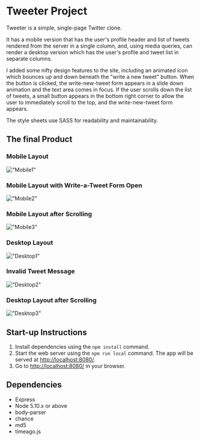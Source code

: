 # Tweeter Project

Tweeter is a simple, single-page Twitter clone.

It has a mobile version that has the user's profile header and list of tweets rendered from the server in a single column, and, using media queries, can render a desktop version which has the user's profile and tweet list in separate columns.

I added some nifty design features to the site, including an animated icon which bounces up and down beneath the "write a new tweet" button. When the button is clicked, the write-new-tweet form appears in a slide down animation and the text area comes in focus. If the user scrolls down the list of tweets, a small button appears in the bottom right corner to allow the user to immediately scroll to the top, and the write-new-tweet form appears.

The style sheets use SASS for readability and maintainability.

## The final Product

### Mobile Layout
!["Mobile1"](/public/images/mobile.png?raw=true "Mobile1")

### Mobile Layout with Write-a-Tweet Form Open
!["Mobile2"](/public/images/mobile-new-tweet.png?raw=true "Mobile2")

### Mobile Layout after Scrolling
!["Mobile3"](/public/images/mobile-scrolled.png?raw=true "Mobile3")

### Desktop Layout
!["Desktop1"](/public/images/desktop-new-tweet.png?raw=true "Desktop1")

### Invalid Tweet Message
!["Desktop2"](/public/images/tweet-error.png?raw=true "Desktop2")

### Desktop Layout after Scrolling
!["Desktop3"](/public/images/desktop-scrolled.png?raw=true "Desktop3")

## Start-up Instructions

1. Install dependencies using the `npm install` command.
2. Start the web server using the `npm run local` command. The app will be served at <http://localhost:8080/>.
3. Go to <http://localhost:8080/> in your browser.

## Dependencies

- Express
- Node 5.10.x or above
- body-parser
- chance
- md5
- timeago.js
